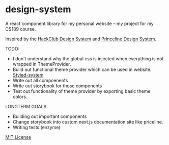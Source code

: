 # design-system

A react component library for my personal website – my project for my CS189 course.

Inspired by the [HackClub Design System][hackclub] and [Princeline Design System][priceline].

TODO:
- I don't understand why the global css is injected when everything is not wrapped in ThemeProvider.
- Build out functional theme provider which can be used in website. [Styled-system](https://jxnblk.com/styled-system/getting-started)
- Write out all compoenents
- Write out storybook for those components
- Test out functionality of theme provider by exporting basic theme colors.

LONGTERM GOALS:
- Building out important components
- Change storybook into custom next.js documentation site like priceline.
- Writing tests (enzyme)

[hackclub]: https://github.com/pricelinelabs/design-system
[priceline]: https://github.com/pricelinelabs/design-system
[FA]: https://fontawesome.com/how-to-use/on-the-web/using-with/react

[MIT License](LICENSE.md)